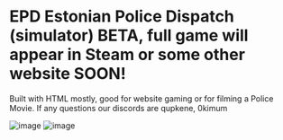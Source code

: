 # EPD Estonian Police Dispatch (simulator) BETA, full game will appear in Steam or some other website SOON!
Built with HTML mostly, good for website gaming or for filming a Police Movie.
If any questions our discords are qupkene, 0kimum
 
![image](https://github.com/user-attachments/assets/22c517ab-0e46-49b3-af3f-73dc244aac2e)
![image](https://github.com/user-attachments/assets/ebafedb1-46d0-4dac-9c89-7bd669a161aa)


